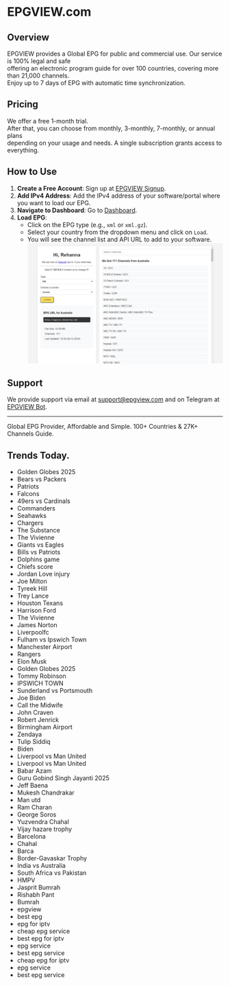 # EPGVIEW.com



## Overview
EPGVIEW provides a Global EPG for public and commercial use. Our service is 100% legal and safe\
offering an electronic program guide for over 100 countries, covering more than 21,000 channels.\
Enjoy up to 7 days of EPG with automatic time synchronization.

## Pricing
We offer a free 1-month trial. \
After that, you can choose from monthly, 3-monthly, 7-monthly, or annual plans \
depending on your usage and needs. A single subscription grants access to everything.

## How to Use
1. **Create a Free Account**: Sign up at [EPGVIEW Signup](https://epgview.com/signup.php).
2. **Add IPv4 Address**: Add the IPv4 address of your software/portal where you want to load our EPG.
3. **Navigate to Dashboard**: Go to [Dashboard](https://epgview.com/dashboard.php).
4. **Load EPG**:
   - Click on the EPG type (e.g., `xml` or `xml.gz`).
   - Select your country from the dropdown menu and click on `Load`.
   - You will see the channel list and API URL to add to your software.
![EPGVIEW](img/dashboard.png)
## Support
We provide support via email at [support@epgview.com](mailto:support@epgview.com) and on Telegram at [EPGVIEW Bot](https://t.me/epgview_bot).

---

Global EPG Provider, Affordable and Simple. 100+ Countries & 27K+ Channels Guide.

## Trends Today.

- Golden Globes 2025
- Bears vs Packers
- Patriots
- Falcons
- 49ers vs Cardinals
- Commanders
- Seahawks
- Chargers
- The Substance
- The Vivienne
- Giants vs Eagles
- Bills vs Patriots
- Dolphins game
- Chiefs score
- Jordan Love injury
- Joe Milton
- Tyreek Hill
- Trey Lance
- Houston Texans
- Harrison Ford
- The Vivienne
- James Norton
- Liverpoolfc
- Fulham vs Ipswich Town
- Manchester Airport
- Rangers
- Elon Musk
- Golden Globes 2025
- Tommy Robinson
- IPSWICH TOWN
- Sunderland vs Portsmouth
- Joe Biden
- Call the Midwife
- John Craven
- Robert Jenrick
- Birmingham Airport
- Zendaya
- Tulip Siddiq
- Biden
- Liverpool vs Man United
- Liverpool vs Man United
- Babar Azam
- Guru Gobind Singh Jayanti 2025
- Jeff Baena
- Mukesh Chandrakar
- Man utd
- Ram Charan
- George Soros
- Yuzvendra Chahal
- Vijay hazare trophy
- Barcelona
- Chahal
- Barca
- Border-Gavaskar Trophy
- India vs Australia
- South Africa vs Pakistan
- HMPV
- Jasprit Bumrah
- Rishabh Pant
- Bumrah
- epgview
- best epg
- epg for iptv
- cheap epg service
- best epg for iptv
- epg service
- best epg service
- cheap epg for iptv
- epg service
- best epg service
